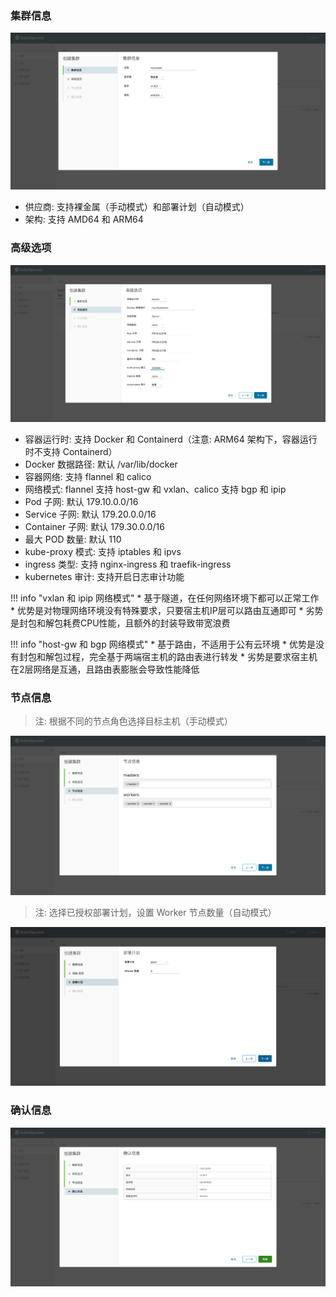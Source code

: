 
### 集群信息

![deploy-1](../img/user_manual/cluster/deploy-1.png)

- 供应商: 支持裸金属（手动模式）和部署计划（自动模式）
- 架构: 支持 AMD64 和 ARM64

### 高级选项

![deploy-2](../img/user_manual/cluster/deploy-2.png)

- 容器运行时: 支持 Docker 和 Containerd（注意: ARM64 架构下，容器运行时不支持 Containerd）
- Docker 数据路径: 默认 /var/lib/docker
- 容器网络: 支持 flannel 和 calico
- 网络模式: flannel 支持 host-gw 和 vxlan、calico 支持 bgp 和 ipip
- Pod 子网: 默认 179.10.0.0/16
- Service 子网: 默认 179.20.0.0/16
- Container 子网: 默认 179.30.0.0/16
- 最大 POD 数量: 默认 110
- kube-proxy 模式: 支持 iptables 和 ipvs
- ingress 类型: 支持 nginx-ingress 和 traefik-ingress
- kubernetes 审计: 支持开启日志审计功能

!!! info "vxlan 和 ipip 网络模式"
    * 基于隧道，在任何网络环境下都可以正常工作
    * 优势是对物理网络环境没有特殊要求，只要宿主机IP层可以路由互通即可
    * 劣势是封包和解包耗费CPU性能，且额外的封装导致带宽浪费

!!! info "host-gw 和 bgp 网络模式"
    * 基于路由，不适用于公有云环境
    * 优势是没有封包和解包过程，完全基于两端宿主机的路由表进行转发
    * 劣势是要求宿主机在2层网络是互通，且路由表膨胀会导致性能降低

### 节点信息

> 注: 根据不同的节点角色选择目标主机（手动模式）

![deploy-3](../img/user_manual/cluster/deploy-3.png)

> 注: 选择已授权部署计划，设置 Worker 节点数量（自动模式）

![deploy-6](../img/user_manual/cluster/deploy-6.png)

### 确认信息

![deploy-4](../img/user_manual/cluster/deploy-4.png)
